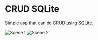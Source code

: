 # CRUD SQLite

Simple app that can do CRUD using SQLite.

![Scene 1](https://user-images.githubusercontent.com/87839081/128642738-a87d0636-06ee-423d-8e10-e01d010e55b5.png)
![Scene 2](https://user-images.githubusercontent.com/87839081/128642747-07aa91e2-1b28-4f9c-9b26-c6179762d869.png)
